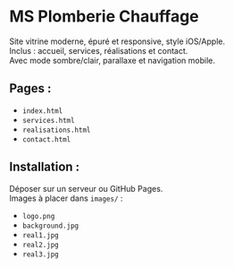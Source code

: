 # MS Plomberie Chauffage

Site vitrine moderne, épuré et responsive, style iOS/Apple.  
Inclus : accueil, services, réalisations et contact.  
Avec mode sombre/clair, parallaxe et navigation mobile.

## Pages :
- `index.html`
- `services.html`
- `realisations.html`
- `contact.html`

## Installation :
Déposer sur un serveur ou GitHub Pages.  
Images à placer dans `images/` :
- `logo.png`
- `background.jpg`
- `real1.jpg`
- `real2.jpg`
- `real3.jpg`
